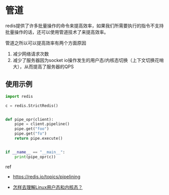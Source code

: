 # 管道

redis提供了许多批量操作的命令来提高效率，如果我们所需要执行的指令不支持批量操作的话，还可以使用管道技术了来提高效率。

管道之所以可以提高效率有两个方面原因

1. 减少网络请求次数
2. 减少了服务器因为socket io操作发生的用户态/内核态切换（上下文切换花哨大），从而提高了服务器的QPS



## 使用示例

```python
import redis

c = redis.StrictRedis()


def pipe_opr(client):
    pipe = client.pipeline()
    pipe.get("foo")
    pipe.get("fo")
    return pipe.execute()


if __name__ == "__main__":
    print(pipe_opr(c))
```





ref 

- https://redis.io/topics/pipelining

- [怎样去理解Linux用户态和内核态？](https://zhuanlan.zhihu.com/p/69554144)